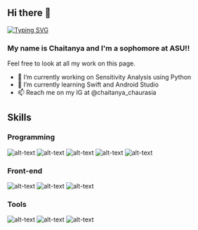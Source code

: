 ## Hi there 👋


[![Typing SVG](https://readme-typing-svg.herokuapp.com?font=Fira+Code&pause=1000&width=435&lines=%E0%A4%A8%E0%A4%AE%E0%A4%B8%E0%A5%8D%E0%A4%A4%E0%A5%87!+)](https://git.io/typing-svg)

### My name is Chaitanya and I'm a sophomore at ASU!!

Feel free to look at all my work on this page. 

- 🔭 I’m currently working on Sensitivity Analysis using Python
- 🌱 I’m currently learning Swift and Android Studio
- 📫 Reach me on my IG at @chaitanya_chaurasia


## Skills

### Programming
![alt-text](https://img.shields.io/badge/C/C++-00599C?style=for-the-badges&logo=C++)
![alt-text](https://img.shields.io/badge/Java-FF7800?style=for-the-badges&logo=Java)
![alt-text](https://img.shields.io/badge/Python-2B2728?style=for-the-badges&logo=Python)
![alt-text](https://img.shields.io/badge/JavaScript-C2AD6F?style=for-the-badges&logo=JavaScript)
![alt-text](https://img.shields.io/badge/Swift-I8AU6F?style=for-the-badges&logo=swift)

### Front-end
![alt-text](https://img.shields.io/badge/HTML-T34F26?style=for-the-badges&logo=html5)
![alt-text](https://img.shields.io/badge/CSS-50AF95?style=for-the-badges&logo=CSS3)
![alt-text](https://img.shields.io/badge/Flask-000000?style=for-the-badges&logo=flask)

### Tools
![alt-text](https://img.shields.io/badge/SQL-ffffff?style=for-the-badges&logo=MYSQL)
![alt-text](https://img.shields.io/badge/Firebase-FF7800?style=for-the-badges&logo=firebase)
![alt-text](https://img.shields.io/badge/AdobeSuite-997656?style=for-the-badges&logo=ADOBE)




